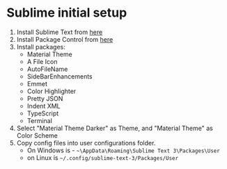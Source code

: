 # Sublime initial setup

1. Install Sublime Text from [here](https://www.sublimetext.com/3)
2. Install Package Control from [here](https://packagecontrol.io/installation)
4. Install packages:
    * Material Theme
    * A File Icon
    * AutoFileName
    * SideBarEnhancements
    * Emmet
    * Color Highlighter
    * Pretty JSON
    * Indent XML
    * TypeScript
    * Terminal
4. Select "Material Theme Darker" as Theme, and "Material Theme" as Color Scheme
5. Copy config files into user configurations folder. 
    * On Windows is - `~\AppData\Roaming\Sublime Text 3\Packages\User`
    * on Linux is `~/.config/sublime-text-3/Packages/User`
